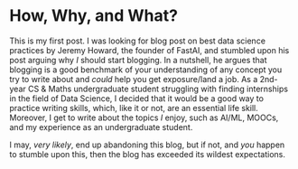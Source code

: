 # How, Why, and What?

This is my first post. I was looking for blog post on best data science practices by Jeremy Howard, the founder of FastAI, and stumbled upon his post arguing why
*I* should start blogging. In a nutshell, he argues that blogging is a good benchmark of your understanding of any concept you try to write about and *could* help you get exposure/land a job. 
As a 2nd-year CS  & Maths undergraduate student struggling with finding internships in the field of Data Science, I decided that it would be a good way to practice 
writing skills, which, like it or not, are an essential life skill. Moreover, I get to write about the topics *I* enjoy, such as AI/ML, MOOCs, and my experience as
an undergraduate student.

I may, *very likely*, end up abandoning this blog, but if not, and *you* happen to stumble upon this, then the blog has exceeded its wildest expectations. 


